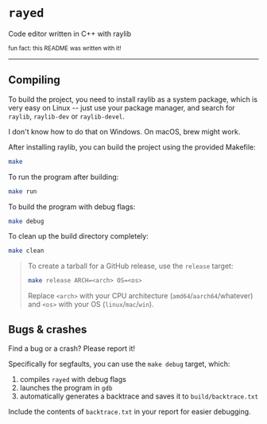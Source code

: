 # `rayed`
Code editor written in C++ with raylib

<small>fun fact: this README was written with it!</small>

<hr />

## Compiling

To build the project, you need to install raylib as a system package, which
is very easy on Linux -- just use your package manager, and search for
`raylib`, `raylib-dev` or `raylib-devel`.

I don't know how to do that on Windows. On macOS, brew might work.

After installing raylib, you can build the project using the provided Makefile:

```bash
make
```

To run the program after building:

```bash
make run
```

To build the program with debug flags:

```bash
make debug
```

To clean up the build directory completely:

```bash
make clean
```

> To create a tarball for a GitHub release, use the `release` target:
> 
> ```bash
> make release ARCH=<arch> OS=<os>
> ```
> 
> Replace `<arch>` with your CPU architecture (`amd64`/`aarch64`/whatever) and `<os>` with your OS (`linux`/`mac`/`win`).

## Bugs & crashes

Find a bug or a crash? Please report it! 

Specifically for segfaults, you can use the `make debug` target, which:
  1. compiles `rayed` with debug flags
  2. launches the program in `gdb`
  3. automatically generates a backtrace and saves it to `build/backtrace.txt`

Include the contents of `backtrace.txt` in your report for easier debugging.
